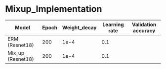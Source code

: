 # Mixup_Implementation

| Model  | Epoch | Weight_decay| Learning rate | Validation accuracy |
| ------------- | ------------- |--------------------|--------------------|------------------------------|
| ERM (Resnet18)  | 200 |   1e-4                         |    0.1                 |                      |
| Mix_up (Resnet18) | 200 |        1e-4                   |        0.1            |                      |
